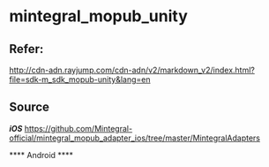 # mintegral_mopub_unity

## Refer: 
http://cdn-adn.rayjump.com/cdn-adn/v2/markdown_v2/index.html?file=sdk-m_sdk_mopub-unity&lang=en


## Source

***iOS***
https://github.com/Mintegral-official/mintegral_mopub_adapter_ios/tree/master/MintegralAdapters



**** Android ****
